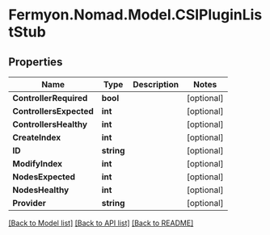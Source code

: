 # Fermyon.Nomad.Model.CSIPluginListStub

## Properties

Name | Type | Description | Notes
------------ | ------------- | ------------- | -------------
**ControllerRequired** | **bool** |  | [optional] 
**ControllersExpected** | **int** |  | [optional] 
**ControllersHealthy** | **int** |  | [optional] 
**CreateIndex** | **int** |  | [optional] 
**ID** | **string** |  | [optional] 
**ModifyIndex** | **int** |  | [optional] 
**NodesExpected** | **int** |  | [optional] 
**NodesHealthy** | **int** |  | [optional] 
**Provider** | **string** |  | [optional] 

[[Back to Model list]](../README.md#documentation-for-models) [[Back to API list]](../README.md#documentation-for-api-endpoints) [[Back to README]](../README.md)

